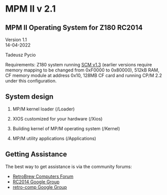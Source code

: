# MPM II v 2.1

## MPM II Operating System for Z180 RC2014

Version 1.1  
14-04-2022

Tadeusz Pycio

Requirements:
Z180 system running [SCM v1.3](https://smallcomputercentral.wordpress.com/small-computer-monitor/) (earlier versions require memory mapping to be changed from 0xF0000 to 0x80000), 512kB RAM, CF memory module at address 0x10, 128MB CF card and running CP/M 2.2 under this configuration.

## System design

1. MP/M kernel loader (/Loader)

2. XIOS customized for your hardware (/Xios)

3. Building kernel of MP/M operating system (/Kernel)

4. MP/M utility applications (/Applications)

## Getting Assistance

The best way to get assistance is via the community forums:

- [RetroBrew Computers
  Forum](https://www.retrobrewcomputers.org/forum/)
- [RC2014 Google
  Group](https://groups.google.com/forum/#!forum/rc2014-z80)
- [retro-comp Google
  Group](https://groups.google.com/forum/#!forum/retro-comp)
